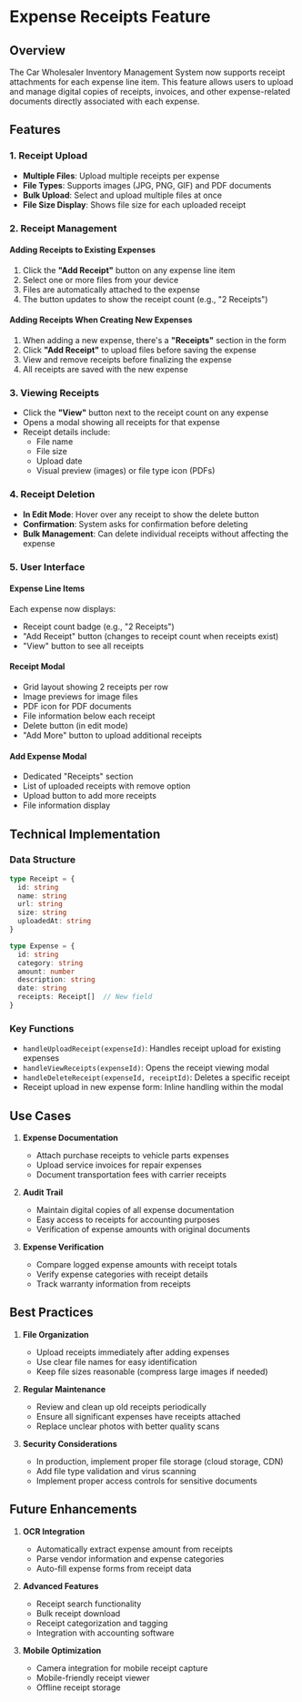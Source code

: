 # Expense Receipts Feature

## Overview
The Car Wholesaler Inventory Management System now supports receipt attachments for each expense line item. This feature allows users to upload and manage digital copies of receipts, invoices, and other expense-related documents directly associated with each expense.

## Features

### 1. Receipt Upload
- **Multiple Files**: Upload multiple receipts per expense
- **File Types**: Supports images (JPG, PNG, GIF) and PDF documents
- **Bulk Upload**: Select and upload multiple files at once
- **File Size Display**: Shows file size for each uploaded receipt

### 2. Receipt Management

#### Adding Receipts to Existing Expenses
1. Click the **"Add Receipt"** button on any expense line item
2. Select one or more files from your device
3. Files are automatically attached to the expense
4. The button updates to show the receipt count (e.g., "2 Receipts")

#### Adding Receipts When Creating New Expenses
1. When adding a new expense, there's a **"Receipts"** section in the form
2. Click **"Add Receipt"** to upload files before saving the expense
3. View and remove receipts before finalizing the expense
4. All receipts are saved with the new expense

### 3. Viewing Receipts
- Click the **"View"** button next to the receipt count on any expense
- Opens a modal showing all receipts for that expense
- Receipt details include:
  - File name
  - File size
  - Upload date
  - Visual preview (images) or file type icon (PDFs)

### 4. Receipt Deletion
- **In Edit Mode**: Hover over any receipt to show the delete button
- **Confirmation**: System asks for confirmation before deleting
- **Bulk Management**: Can delete individual receipts without affecting the expense

### 5. User Interface

#### Expense Line Items
Each expense now displays:
- Receipt count badge (e.g., "2 Receipts")
- "Add Receipt" button (changes to receipt count when receipts exist)
- "View" button to see all receipts

#### Receipt Modal
- Grid layout showing 2 receipts per row
- Image previews for image files
- PDF icon for PDF documents
- File information below each receipt
- Delete button (in edit mode)
- "Add More" button to upload additional receipts

#### Add Expense Modal
- Dedicated "Receipts" section
- List of uploaded receipts with remove option
- Upload button to add more receipts
- File information display

## Technical Implementation

### Data Structure
```typescript
type Receipt = {
  id: string
  name: string
  url: string
  size: string
  uploadedAt: string
}

type Expense = {
  id: string
  category: string
  amount: number
  description: string
  date: string
  receipts: Receipt[]  // New field
}
```

### Key Functions
- `handleUploadReceipt(expenseId)`: Handles receipt upload for existing expenses
- `handleViewReceipts(expenseId)`: Opens the receipt viewing modal
- `handleDeleteReceipt(expenseId, receiptId)`: Deletes a specific receipt
- Receipt upload in new expense form: Inline handling within the modal

## Use Cases

1. **Expense Documentation**
   - Attach purchase receipts to vehicle parts expenses
   - Upload service invoices for repair expenses
   - Document transportation fees with carrier receipts

2. **Audit Trail**
   - Maintain digital copies of all expense documentation
   - Easy access to receipts for accounting purposes
   - Verification of expense amounts with original documents

3. **Expense Verification**
   - Compare logged expense amounts with receipt totals
   - Verify expense categories with receipt details
   - Track warranty information from receipts

## Best Practices

1. **File Organization**
   - Upload receipts immediately after adding expenses
   - Use clear file names for easy identification
   - Keep file sizes reasonable (compress large images if needed)

2. **Regular Maintenance**
   - Review and clean up old receipts periodically
   - Ensure all significant expenses have receipts attached
   - Replace unclear photos with better quality scans

3. **Security Considerations**
   - In production, implement proper file storage (cloud storage, CDN)
   - Add file type validation and virus scanning
   - Implement proper access controls for sensitive documents

## Future Enhancements

1. **OCR Integration**
   - Automatically extract expense amount from receipts
   - Parse vendor information and expense categories
   - Auto-fill expense forms from receipt data

2. **Advanced Features**
   - Receipt search functionality
   - Bulk receipt download
   - Receipt categorization and tagging
   - Integration with accounting software

3. **Mobile Optimization**
   - Camera integration for mobile receipt capture
   - Mobile-friendly receipt viewer
   - Offline receipt storage 
